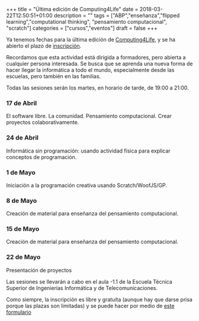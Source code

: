 +++
title = "Última edición de Computing4Life"
date = 2018-03-22T12:50:51+01:00
description = ""
tags = ["ABP","enseñanza","flipped learning","computational thinking", "pensamiento computacional", "scratch"]
categories = ["cursos","eventos"]
draft = false 
+++


Ya tenemos fechas para la última edición de <a href="https://computing4life.github.io/post/que-es/">Computing4Life</a>, y se ha abierto el plazo de <a href="">inscripción</a>.

Recordamos que esta actividad está dirigida a formadores, pero abierta a cualquier persona interesada. Se busca que se aprenda una nueva forma de hacer llegar la informática a todo el mundo, especialmente desde las escuelas, pero también en las familias.

Todas las sesiones serán los martes, en horario de tarde, de 19:00 a 21:00.

### 17 de Abril
El software libre. La comunidad. Pensamiento computacional. Crear proyectos colaborativamente.

### 24 de Abril
Informática sin programación: usando actividad física para explicar conceptos de programación.

### 1 de Mayo
Iniciación a la programación creativa usando Scratch/WoofJS/GP.

### 8 de Mayo
Creación de material para enseñanza del pensamiento computacional.

###  15 de Mayo
Creación de material para enseñanza del pensamiento computacional.

### 22 de Mayo
Presentación de proyectos

Las sesiones se llevarán a cabo en el aula -1.1 de la Escuela Técnica Superior de Ingenierías Informática y de Telecomunicaciones.

Como siempre, la inscripción es libre y gratuíta (aunque hay que darse prisa porque las plazas son limitadas) y se puede hacer por medio de <a href="">este formulario</a>
